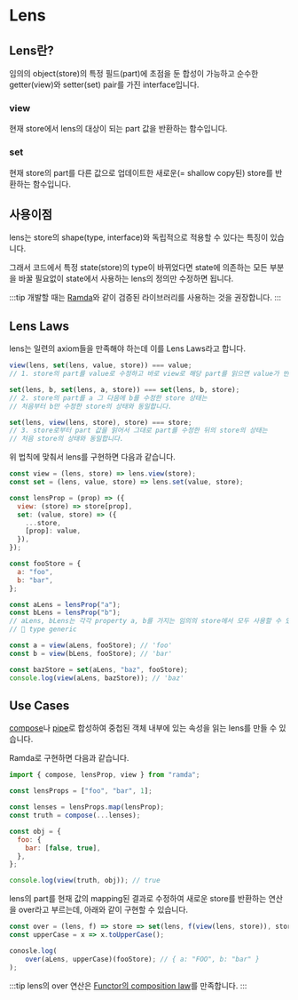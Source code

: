 # Lens

## Lens란?

임의의 object(store)의 특정 필드(part)에 초점을 둔 합성이 가능하고 순수한 getter(view)와 setter(set) pair를 가진 interface입니다.

### view

현재 store에서 lens의 대상이 되는 part 값을 반환하는 함수입니다.

### set

현재 store의 part를 다른 값으로 업데이트한 새로운(= shallow copy된) store를 반환하는 함수입니다.

## 사용이점

lens는 store의 shape(type, interface)와 독립적으로 적용할 수 있다는 특징이 있습니다.

그래서 코드에서 특정 state(store)의 type이 바뀌었다면 state에 의존하는 모든 부분을 바꿀 필요없이 state에서 사용하는 lens의 정의만 수정하면 됩니다.

:::tip
개발할 때는 [Ramda](https://ramdajs.com/docs/)와 같이 검증된 라이브러리를 사용하는 것을 권장합니다.
:::

## Lens Laws

lens는 일련의 axiom들을 만족해야 하는데 이를 Lens Laws라고 합니다.

```js
view(lens, set(lens, value, store)) === value;
// 1. store의 part를 value로 수정하고 바로 view로 해당 part를 읽으면 value가 반환됩니다.

set(lens, b, set(lens, a, store)) === set(lens, b, store);
// 2. store의 part를 a 그 다음에 b를 수정한 store 상태는
// 처음부터 b만 수정한 store의 상태와 동일합니다.

set(lens, view(lens, store), store) === store;
// 3. store로부터 part 값을 읽어서 그대로 part를 수정한 뒤의 store의 상태는
// 처음 store의 상태와 동일합니다.
```

위 법칙에 맞춰서 lens를 구현하면 다음과 같습니다.

```js
const view = (lens, store) => lens.view(store);
const set = (lens, value, store) => lens.set(value, store);

const lensProp = (prop) => ({
  view: (store) => store[prop],
  set: (value, store) => ({
    ...store,
    [prop]: value,
  }),
});
```

```js
const fooStore = {
  a: "foo",
  b: "bar",
};

const aLens = lensProp("a");
const bLens = lensProp("b");
// aLens, bLens는 각각 property a, b를 가지는 임의의 store에서 모두 사용할 수 있습니다!
// 🙌 type generic

const a = view(aLens, fooStore); // 'foo'
const b = view(bLens, fooStore); // 'bar'

const bazStore = set(aLens, "baz", fooStore);
console.log(view(aLens, bazStore)); // 'baz'
```

## Use Cases

[compose](../concepts/curry_function.md#compose)나 [pipe](../concepts/curry_function.md#pipe)로 합성하여 중첩된 객체 내부에 있는 속성을 읽는 lens를 만들 수 있습니다.

Ramda로 구현하면 다음과 같습니다.

```jsx
import { compose, lensProp, view } from "ramda";

const lensProps = ["foo", "bar", 1];

const lenses = lensProps.map(lensProp);
const truth = compose(...lenses);

const obj = {
  foo: {
    bar: [false, true],
  },
};

console.log(view(truth, obj)); // true
```

lens의 part를 현재 값의 mapping된 결과로 수정하여 새로운 store를 반환하는 연산을 over라고 부르는데, 아래와 같이 구현할 수 있습니다.

```js
const over = (lens, f) => store => set(lens, f(view(lens, store)), store);
const upperCase = x => x.toUpperCase();

conosle.log(
	over(aLens, upperCase)(fooStore); // { a: "FOO", b: "bar" }
);
```

:::tip
lens의 over 연산은 [Functor의 composition law](../data_structure/functor_category.md#composition)를 만족합니다.
:::
